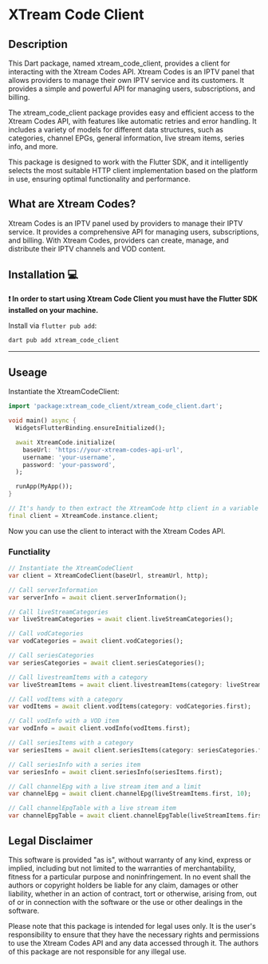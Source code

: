 # XTream Code Client

## Description

This Dart package, named xtream_code_client, provides a client for interacting with the Xtream Codes API. Xtream Codes is an IPTV panel that allows providers to manage their own IPTV service and its customers. It provides a simple and powerful API for managing users, subscriptions, and billing.

The xtream_code_client package provides easy and efficient access to the Xtream Codes API, with features like automatic retries and error handling. It includes a variety of models for different data structures, such as categories, channel EPGs, general information, live stream items, series info, and more.

This package is designed to work with the Flutter SDK, and it intelligently selects the most suitable HTTP client implementation based on the platform in use, ensuring optimal functionality and performance.

## What are Xtream Codes?

Xtream Codes is an IPTV panel used by providers to manage their IPTV service. It provides a comprehensive API for managing users, subscriptions, and billing. With Xtream Codes, providers can create, manage, and distribute their IPTV channels and VOD content.

## Installation 💻

**❗ In order to start using Xtream Code Client you must have the Flutter SDK installed on your machine.**

Install via `flutter pub add`:

```sh
dart pub add xtream_code_client
```

---

## Useage

Instantiate the XtreamCodeClient:

```dart
import 'package:xtream_code_client/xtream_code_client.dart';

void main() async {
  WidgetsFlutterBinding.ensureInitialized();

  await XtreamCode.initialize(
    baseUrl: 'https://your-xtream-codes-api-url',
    username: 'your-username',
    password: 'your-password',
  );

  runApp(MyApp());
}

// It's handy to then extract the XtreamCode http client in a variable for later uses
final client = XtreamCode.instance.client;
```

Now you can use the client to interact with the Xtream Codes API.

### Functiality

```dart
// Instantiate the XtreamCodeClient
var client = XtreamCodeClient(baseUrl, streamUrl, http);

// Call serverInformation
var serverInfo = await client.serverInformation();

// Call liveStreamCategories
var liveStreamCategories = await client.liveStreamCategories();

// Call vodCategories
var vodCategories = await client.vodCategories();

// Call seriesCategories
var seriesCategories = await client.seriesCategories();

// Call livestreamItems with a category
var liveStreamItems = await client.livestreamItems(category: liveStreamCategories.first);

// Call vodItems with a category
var vodItems = await client.vodItems(category: vodCategories.first);

// Call vodInfo with a VOD item
var vodInfo = await client.vodInfo(vodItems.first);

// Call seriesItems with a category
var seriesItems = await client.seriesItems(category: seriesCategories.first);

// Call seriesInfo with a series item
var seriesInfo = await client.seriesInfo(seriesItems.first);

// Call channelEpg with a live stream item and a limit
var channelEpg = await client.channelEpg(liveStreamItems.first, 10);

// Call channelEpgTable with a live stream item
var channelEpgTable = await client.channelEpgTable(liveStreamItems.first);
```

## Legal Disclaimer

This software is provided "as is", without warranty of any kind, express or implied, including but not limited to the warranties of merchantability, fitness for a particular purpose and noninfringement. In no event shall the authors or copyright holders be liable for any claim, damages or other liability, whether in an action of contract, tort or otherwise, arising from, out of or in connection with the software or the use or other dealings in the software.

Please note that this package is intended for legal uses only. It is the user's responsibility to ensure that they have the necessary rights and permissions to use the Xtream Codes API and any data accessed through it. The authors of this package are not responsible for any illegal use.